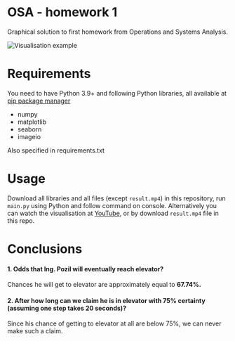 
# OSA - homework 1
Graphical solution to first homework from Operations and Systems Analysis.

![Visualisation example](https://i.imgur.com/wDQcAoc.png)

# Requirements
You need to have Python 3.9+ and following Python libraries, all available at [pip package manager](https://pypi.org/project/pip/)

- numpy 
- matplotlib
- seaborn
- imageio

Also specified in requirements.txt
# Usage
Download all libraries and all files (except `result.mp4`) in this repository, run `main.py` using Python and follow command on console. 
Alternatively you can watch the visualisation at [YouTube](https://www.youtube.com/watch?v=GF3xQsqNvX4), or by download `result.mp4` file in this repo.
# Conclusions

#### 1. Odds that Ing. Pozil will eventually reach elevator?
 Chances he will get to elevator are approximately equal to **67.74%.**
#### 2. After how long can we claim he is in elevator with 75% certainty (assuming one step takes 20 seconds)?
Since his chance of getting to elevator at all are below 75%, we can never make such a claim.
